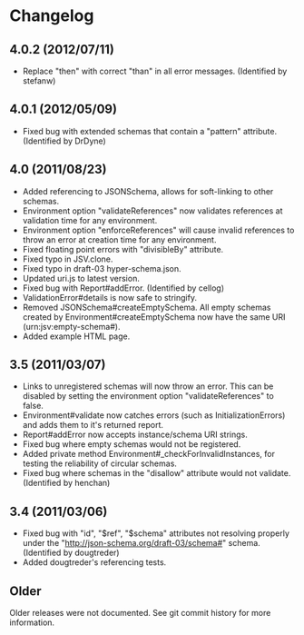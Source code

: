 # Changelog

## 4.0.2 (2012/07/11)

*	Replace "then" with correct "than" in all error messages. (Identified by stefanw)

## 4.0.1 (2012/05/09)

*	Fixed bug with extended schemas that contain a "pattern" attribute. (Identified by DrDyne)

## 4.0 (2011/08/23)

*	Added referencing to JSONSchema, allows for soft-linking to other schemas.
*	Environment option "validateReferences" now validates references at validation time for any environment.
*	Environment option "enforceReferences" will cause invalid references to throw an error at creation time for any environment.
*	Fixed floating point errors with "divisibleBy" attribute.
*	Fixed typo in JSV.clone.
*	Fixed typo in draft-03 hyper-schema.json.
*	Updated uri.js to latest version.
*	Fixed bug with Report#addError. (Identified by cellog)
*	ValidationError#details is now safe to stringify.
*	Removed JSONSchema#createEmptySchema. All empty schemas created by Environment#createEmptySchema now have the same URI (urn:jsv:empty-schema#).
*	Added example HTML page.

## 3.5 (2011/03/07)

*	Links to unregistered schemas will now throw an error. This can be disabled by setting the environment option "validateReferences" to false.
*	Environment#validate now catches errors (such as InitializationErrors) and adds them to it's returned report. 
*	Report#addError now accepts instance/schema URI strings.
*	Fixed bug where empty schemas would not be registered.
*	Added private method Environment#_checkForInvalidInstances, for testing the reliability of circular schemas.
*	Fixed bug where schemas in the "disallow" attribute would not validate. (Identified by henchan)

## 3.4 (2011/03/06)

*	Fixed bug with "id", "$ref", "$schema" attributes not resolving properly under the "http://json-schema.org/draft-03/schema#" schema. (Identified by dougtreder)
*	Added dougtreder's referencing tests.

## Older

Older releases were not documented. See git commit history for more information.